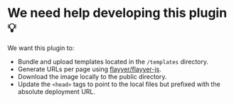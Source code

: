 # We need help developing this plugin 💡

We want this plugin to:

- Bundle and upload templates located in the `/templates` directory.
- Generate URLs per page using [flayyer/flayyer-js](https://https://github.com/flayyer/flayyer-js).
- Download the image locally to the public directory.
- Update the `<head>` tags to point to the local files but prefixed with the absolute deployment URL.

